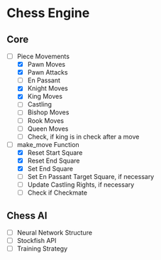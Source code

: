 # Chess Engine
## Core
- [ ] Piece Movements
    - [x] Pawn Moves
    - [x] Pawn Attacks
    - [ ] En Passant
    - [x] Knight Moves
    - [x] King Moves
    - [ ] Castling
    - [ ] Bishop Moves
    - [ ] Rook Moves
    - [ ] Queen Moves
    - [ ] Check, if king is in check after a move
- [ ] make_move Function
    - [x] Reset Start Square
    - [x] Reset End Square
    - [x] Set End Square
    - [ ] Set En Passant Target Square, if necessary
    - [ ] Update Castling Rights, if necessary
    - [ ] Check if Checkmate 

## Chess AI
- [ ] Neural Network Structure
- [ ] Stockfish API
- [ ] Training Strategy